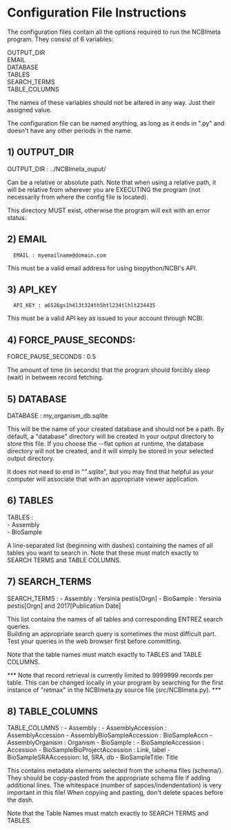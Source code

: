 # Configuration File Instructions

The configuration files contain all the options required to run the NCBImeta program.
They consist of 6 variables:

OUTPUT_DIR    
EMAIL    
DATABASE    
TABLES    
SEARCH_TERMS    
TABLE_COLUMNS    

The names of these variables should not be altered in any way. Just their assigned value.    

The configuration file can be named anything, as long as it ends in ".py" and doesn't have any other periods in the name.

## 1) OUTPUT_DIR

  OUTPUT_DIR : ../NCBImeta_ouput/  

Can be a relative or absolute path. Note that when using a relative path, it will be relative from wherever you are EXECUTING the program (not necessarily from where the config file is located).    

This directory MUST exist, otherwise the program will exit with an error status.    

## 2) EMAIL
```
  EMAIL : myemailname@domain.com
```
This must be a valid email address for using biopython/NCBI's API.    

## 3) API_KEY
```
  API_KEY : a6526gs1h4l3t324th5htl234tlhlt234435
```
This must be a valid API key as issued to your account through NCBI.

## 4) FORCE_PAUSE_SECONDS:

  FORCE_PAUSE_SECONDS : 0.5

The amount of time (in seconds) that the program should forcibly sleep (wait) in between record fetching.

## 5) DATABASE

  DATABASE : my_organism_db.sqlite    

This will be the name of your created database and should not be a path. By default, a "database" directory will be created in your output directory to store this file. If you choose the --flat option at runtime, the database directory will not be created, and it will simply be stored in your selected output directory.    

It does not need to end in "".sqlite", but you may find that helpful as your computer will associate that with an appropriate viewer application.    

## 6) TABLES

  TABLES :  
    - Assembly  
    - BioSample  

A line-separated list (beginning with dashes) containing the names of all tables you want to search in. Note that these must match exactly to SEARCH TERMS and TABLE COLUMNS.

## 7) SEARCH_TERMS

  SEARCH_TERMS :
    - Assembly : Yersinia pestis[Orgn]
    - BioSample : Yersinia pestis[Orgn] and 2017[Publication Date]

This list contains the names of all tables and corresponding ENTREZ search queries.    
Building an appropriate search query is sometimes the most difficult part.    
Test your queries in the web browser first before committing.    

Note that the table names must match exactly to TABLES and TABLE COLUMNS.    

*** Note that record retrieval is currently limited to 9999999 records per table. This can be changed locally in your program by searching for the first instance of "retmax" in the NCBImeta.py source file (src/NCBImeta.py). ***    

## 8) TABLE_COLUMNS

  TABLE_COLUMNS :
    - Assembly :
      - AssemblyAccession : AssemblyAccession
      - AssemblyBioSampleAccession : BioSampleAccn
      - AssemblyOrganism : Organism
    - BioSample :
      - BioSampleAccession : Accession
      - BioSampleBioProjectAccession : Link, label
      - BioSampleSRAAccession: Id, SRA, db
      - BioSampleTitle: Title

This contains metadata elements selected from the schema files (schema/). They should be copy-pasted from the appropriate schema file if adding additional lines. The whitespace (number of sapces/indendentation) is very important in this file! When copying and pasting, don't delete spaces before the dash.

Note that the Table Names must match exactly to SEARCH TERMS and TABLES.    
